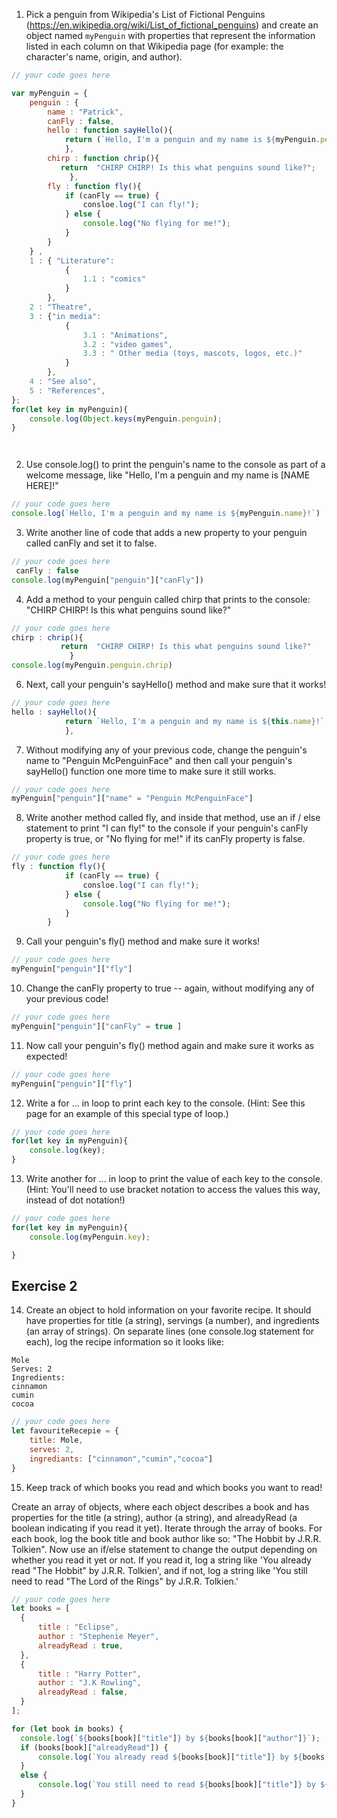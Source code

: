 1. Pick a penguin from Wikipedia's List of Fictional Penguins (https://en.wikipedia.org/wiki/List_of_fictional_penguins) and create an object named `myPenguin` with properties that represent the information listed in each column on that Wikipedia page (for example: the character's name, origin, and author).

```js
// your code goes here

var myPenguin = {
    penguin : {
        name : "Patrick",
        canFly : false,
        hello : function sayHello(){
            return (`Hello, I'm a penguin and my name is ${myPenguin.penguin.name}!`);
            },
        chirp : function chrip(){
           return  "CHIRP CHIRP! Is this what penguins sound like?";
             },
        fly : function fly(){
            if (canFly == true) {
                consloe.log("I can fly!");
            } else {
                console.log("No flying for me!");
            }
        }     
    } ,
    1 : { "Literature": 
            {
                1.1 : "comics"
            }
        },
    2 : "Theatre",
    3 : {"in media":
            { 
                3.1 : "Animations",
                3.2 : "video games",
                3.3 : " Other media (toys, mascots, logos, etc.)"
            }  
        },
    4 : "See also",
    5 : "References",
};
for(let key in myPenguin){
    console.log(Object.keys(myPenguin.penguin);
}




```

2. Use console.log() to print the penguin's name to the console as part of a welcome message, like "Hello, I'm a penguin and my name is [NAME HERE]!"

```js
// your code goes here
console.log(`Hello, I'm a penguin and my name is ${myPenguin.name}!`)
```

3. Write another line of code that adds a new property to your penguin called canFly and set it to false.

```js
// your code goes here
 canFly : false
console.log(myPenguin["penguin"]["canFly"])
```

4. Add a method to your penguin called chirp that prints to the console: "CHIRP CHIRP! Is this what penguins sound like?"

```js
// your code goes here
chirp : chrip(){
           return  "CHIRP CHIRP! Is this what penguins sound like?"
             } 
console.log(myPenguin.penguin.chrip)             
```

6. Next, call your penguin's sayHello() method and make sure that it works!

```js
// your code goes here
hello : sayHello(){
            return `Hello, I'm a penguin and my name is ${this.name}!`
            },
```

7. Without modifying any of your previous code, change the penguin's name to "Penguin McPenguinFace" and then call your penguin's sayHello() function one more time to make sure it still works.

```js
// your code goes here
myPenguin["penguin"]["name" = "Penguin McPenguinFace"]
```

8. Write another method called fly, and inside that method, use an if / else statement to print "I can fly!" to the console if your penguin's canFly property is true, or "No flying for me!" if its canFly property is false.

```js
// your code goes here
fly : function fly(){
            if (canFly == true) {
                consloe.log("I can fly!");
            } else {
                console.log("No flying for me!");
            }
        }     

```

9. Call your penguin's fly() method and make sure it works!

```js
// your code goes here
myPenguin["penguin"]["fly"]
```

10. Change the canFly property to true -- again, without modifying any of your previous code!

```js
// your code goes here
myPenguin["penguin"]["canFly" = true ]
```

11. Now call your penguin's fly() method again and make sure it works as expected!

```js
// your code goes here
myPenguin["penguin"]["fly"]
```

12. Write a for ... in loop to print each key to the console. (Hint: See this page for an example of this special type of loop.)

```js
// your code goes here
for(let key in myPenguin){
    console.log(key);
}
```

13. Write another for ... in loop to print the value of each key to the console. (Hint: You'll need to use bracket notation to access the values this way, instead of dot notation!)

```js
// your code goes here
for(let key in myPenguin){
    console.log(myPenguin.key);

}
```

## Exercise 2
 14. Create an object to hold information on your favorite recipe. It should have properties for title (a string), servings (a number), and ingredients (an array of strings).
 On separate lines (one console.log statement for each), log the recipe information so it looks like:
 ```
 Mole
 Serves: 2
 Ingredients:
 cinnamon
 cumin
 cocoa
```

```js
// your code goes here
let favouriteRecepie = {
    title: Mole,
    serves: 2,
    ingrediants: ["cinnamon","cumin","cocoa"]
}


```

 15. Keep track of which books you read and which books you want to read!

 Create an array of objects, where each object describes a book and has properties for the title (a string), author (a string), and alreadyRead (a boolean indicating if you read it yet).
 Iterate through the array of books. For each book, log the book title and book author like so: "The Hobbit by J.R.R. Tolkien".
 Now use an if/else statement to change the output depending on whether you read it yet or not. If you read it, log a string like 'You already read "The Hobbit" by J.R.R. Tolkien', and if not, log a string like 'You still need to read "The Lord of the Rings" by J.R.R. Tolkien.'

 ```js
// your code goes here
let books = [
   {
       title : "Eclipse",
       author : "Stephenie Meyer",
       alreadyRead : true,
   },
   {
       title : "Harry Potter",
       author : "J.K Rowling",
       alreadyRead : false,
   }
];

for (let book in books) {
   console.log(`${books[book]["title"]} by ${books[book]["author"]}`);
   if (books[book]["alreadyRead"]) {
       console.log(`You already read ${books[book]["title"]} by ${books[book]["author"]}`);
   }
   else {
       console.log(`You still need to read ${books[book]["title"]} by ${books[book]["author"]}`);   
   }
}
```
